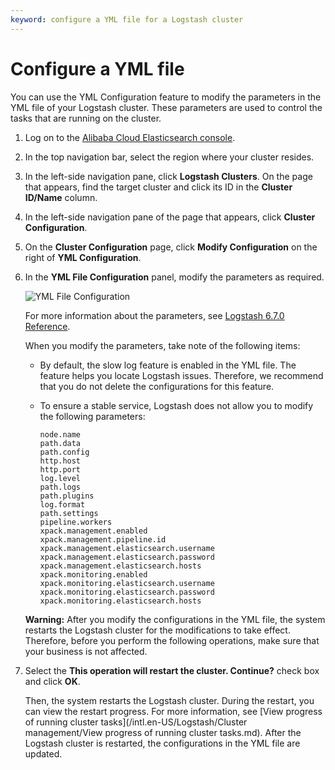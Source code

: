 ```yaml
---
keyword: configure a YML file for a Logstash cluster
---
```


# Configure a YML file

You can use the YML Configuration feature to modify the parameters in the YML file of your Logstash cluster. These parameters are used to control the tasks that are running on the cluster.

1.  Log on to the [Alibaba Cloud Elasticsearch console](https://elasticsearch.console.aliyun.com/#/home).

2.  In the top navigation bar, select the region where your cluster resides.

3.  In the left-side navigation pane, click **Logstash Clusters**. On the page that appears, find the target cluster and click its ID in the **Cluster ID/Name** column.

4.  In the left-side navigation pane of the page that appears, click **Cluster Configuration**.

5.  On the **Cluster Configuration** page, click **Modify Configuration** on the right of **YML Configuration**.

6.  In the **YML File Configuration** panel, modify the parameters as required.

    ![YML File Configuration](https://static-aliyun-doc.oss-accelerate.aliyuncs.com/assets/img/en-US/5942986061/p61153.png)

    For more information about the parameters, see [Logstash 6.7.0 Reference](https://www.elastic.co/guide/en/logstash/6.7/logstash-settings-file.html).

    When you modify the parameters, take note of the following items:

    -   By default, the slow log feature is enabled in the YML file. The feature helps you locate Logstash issues. Therefore, we recommend that you do not delete the configurations for this feature.
    -   To ensure a stable service, Logstash does not allow you to modify the following parameters:

        ```
        node.name
        path.data
        path.config
        http.host
        http.port
        log.level
        path.logs
        path.plugins
        log.format
        path.settings
        pipeline.workers
        xpack.management.enabled
        xpack.management.pipeline.id
        xpack.management.elasticsearch.username
        xpack.management.elasticsearch.password
        xpack.management.elasticsearch.hosts
        xpack.monitoring.enabled
        xpack.monitoring.elasticsearch.username
        xpack.monitoring.elasticsearch.password
        xpack.monitoring.elasticsearch.hosts
        ```

    **Warning:** After you modify the configurations in the YML file, the system restarts the Logstash cluster for the modifications to take effect. Therefore, before you perform the following operations, make sure that your business is not affected.

7.  Select the **This operation will restart the cluster. Continue?** check box and click **OK**.

    Then, the system restarts the Logstash cluster. During the restart, you can view the restart progress. For more information, see [View progress of running cluster tasks](/intl.en-US/Logstash/Cluster management/View progress of running cluster tasks.md). After the Logstash cluster is restarted, the configurations in the YML file are updated.


